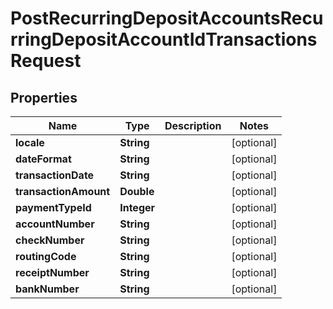 
# PostRecurringDepositAccountsRecurringDepositAccountIdTransactionsRequest

## Properties
Name | Type | Description | Notes
------------ | ------------- | ------------- | -------------
**locale** | **String** |  |  [optional]
**dateFormat** | **String** |  |  [optional]
**transactionDate** | **String** |  |  [optional]
**transactionAmount** | **Double** |  |  [optional]
**paymentTypeId** | **Integer** |  |  [optional]
**accountNumber** | **String** |  |  [optional]
**checkNumber** | **String** |  |  [optional]
**routingCode** | **String** |  |  [optional]
**receiptNumber** | **String** |  |  [optional]
**bankNumber** | **String** |  |  [optional]



